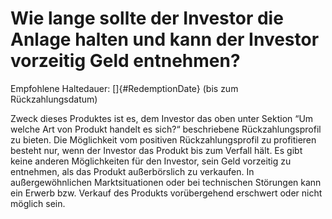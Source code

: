 # Wie lange sollte der Investor die Anlage halten und kann der Investor vorzeitig Geld entnehmen?

Empfohlene Haltedauer: []{#RedemptionDate} (bis zum Rückzahlungsdatum)

Zweck dieses Produktes ist es, dem Investor das oben unter Sektion “Um welche Art von Produkt handelt es sich?“ beschriebene Rückzahlungsprofil zu bieten. Die Möglichkeit vom positiven Rückzahlungsprofil zu profitieren besteht nur, wenn der Investor das Produkt bis zum Verfall hält. Es gibt keine anderen Möglichkeiten für den Investor, sein Geld vorzeitig zu entnehmen, als das Produkt außerbörslich zu verkaufen. In außergewöhnlichen Marktsituationen oder bei technischen Störungen kann ein Erwerb bzw. Verkauf des Produkts vorübergehend erschwert oder nicht möglich sein.
